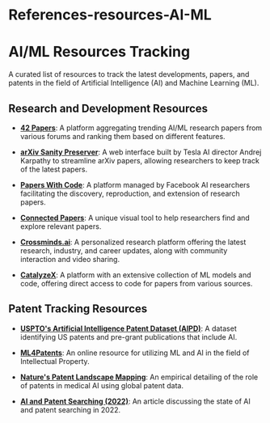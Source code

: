 # References-resources-AI-ML
# AI/ML Resources Tracking

A curated list of resources to track the latest developments, papers, and patents in the field of Artificial Intelligence (AI) and Machine Learning (ML).

## Research and Development Resources

- [**42 Papers**](https://42papers.com): A platform aggregating trending AI/ML research papers from various forums and ranking them based on different features.
  
- [**arXiv Sanity Preserver**](http://www.arxiv-sanity.com/): A web interface built by Tesla AI director Andrej Karpathy to streamline arXiv papers, allowing researchers to keep track of the latest papers.

- [**Papers With Code**](https://paperswithcode.com): A platform managed by Facebook AI researchers facilitating the discovery, reproduction, and extension of research papers.

- [**Connected Papers**](https://www.connectedpapers.com): A unique visual tool to help researchers find and explore relevant papers.

- [**Crossminds.ai**](https://crossminds.ai): A personalized research platform offering the latest research, industry, and career updates, along with community interaction and video sharing.

- [**CatalyzeX**](https://www.catalyzex.com): A platform with an extensive collection of ML models and code, offering direct access to code for papers from various sources.


## Patent Tracking Resources

- [**USPTO's Artificial Intelligence Patent Dataset (AIPD)**](https://www.uspto.gov/learning-and-resources/ip-policy/economic-research/artificial-intelligence-patent-dataset): A dataset identifying US patents and pre-grant publications that include AI.

- [**ML4Patents**](https://www.ml4patents.com): An online resource for utilizing ML and AI in the field of Intellectual Property.

- [**Nature's Patent Landscape Mapping**](https://www.nature.com/articles/s41746-019-0214-0): An empirical detailing of the role of patents in medical AI using global patent data.

- [**AI and Patent Searching (2022)**](https://www.tprinternational.com/2022-state-of-artificial-intelligence-ai-and-patent-searching): An article discussing the state of AI and patent searching in 2022.
